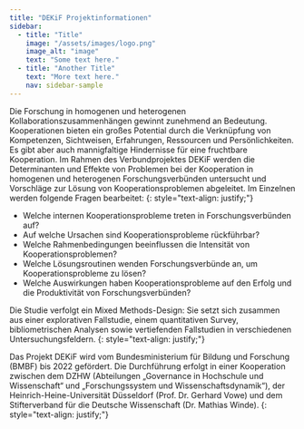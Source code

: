 ```yaml
---
title: "DEKiF Projektinformationen"
sidebar:
  - title: "Title"
    image: "/assets/images/logo.png"
    image_alt: "image"
    text: "Some text here."
  - title: "Another Title"
    text: "More text here."
    nav: sidebar-sample
---
```



Die Forschung in homogenen und heterogenen Kollaborationszusammenhängen gewinnt zunehmend an Bedeutung. Kooperationen bieten ein großes Potential durch die Verknüpfung von Kompetenzen, Sichtweisen, Erfahrungen, Ressourcen und Persönlichkeiten. Es gibt aber auch mannigfaltige Hindernisse für eine fruchtbare Kooperation. Im Rahmen des Verbundprojektes DEKiF werden die Determinanten und Effekte von Problemen bei der Kooperation in homogenen und heterogenen Forschungsverbünden untersucht und Vorschläge zur Lösung von Kooperationsproblemen abgeleitet. Im Einzelnen werden folgende Fragen bearbeitet:
{: style="text-align: justify;"}

- Welche internen Kooperationsprobleme treten in Forschungsverbünden auf?
- Auf welche Ursachen sind Kooperationsprobleme rückführbar?
- Welche Rahmenbedingungen beeinflussen die Intensität von Kooperationsproblemen?
- Welche Lösungsroutinen wenden Forschungsverbünde an, um Kooperationsprobleme zu lösen?
- Welche Auswirkungen haben Kooperationsprobleme auf den Erfolg und die Produktivität von Forschungsverbünden?

Die Studie verfolgt ein Mixed Methods-Design: Sie setzt sich zusammen aus einer explorativen Fallstudie, einem quantitativen Survey, bibliometrischen Analysen sowie vertiefenden Fallstudien in verschiedenen Untersuchungsfeldern.
{: style="text-align: justify;"}

Das Projekt DEKiF wird vom Bundesministerium für Bildung und Forschung (BMBF) bis 2022 gefördert. Die Durchführung erfolgt in einer Kooperation zwischen dem DZHW (Abteilungen „Governance in Hochschule und Wissenschaft“ und „Forschungssystem und Wissenschaftsdynamik“), der Heinrich-Heine-Universität Düsseldorf (Prof. Dr. Gerhard Vowe) und dem Stifterverband für die Deutsche Wissenschaft (Dr. Mathias Winde).
{: style="text-align: justify;"}
